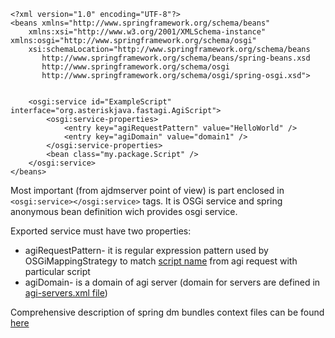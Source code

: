 
```
<?xml version="1.0" encoding="UTF-8"?>
<beans xmlns="http://www.springframework.org/schema/beans"
	xmlns:xsi="http://www.w3.org/2001/XMLSchema-instance" xmlns:osgi="http://www.springframework.org/schema/osgi"
	xsi:schemaLocation="http://www.springframework.org/schema/beans   
       http://www.springframework.org/schema/beans/spring-beans.xsd  
       http://www.springframework.org/schema/osgi  
       http://www.springframework.org/schema/osgi/spring-osgi.xsd">


	<osgi:service id="ExampleScript" interface="org.asteriskjava.fastagi.AgiScript">
		<osgi:service-properties>
			<entry key="agiRequestPattern" value="HelloWorld" />
			<entry key="agiDomain" value="domain1" />
		</osgi:service-properties>
		<bean class="my.package.Script" />
	</osgi:service>
</beans>
```

Most important (from ajdmserver point of view) is part enclosed in `<osgi:service></osgi:service>` tags. It is OSGi service and spring anonymous bean definition wich provides osgi service.

Exported service must have two properties:
  * agiRequestPattern- it is regular expression pattern used by OSGiMappingStrategy to match [script name](http://asterisk-java.org/latest/apidocs/org/asteriskjava/fastagi/AgiRequest.html#getScript()) from agi request with particular script
  * agiDomain- is a domain of agi server (domain for servers are defined in [agi-servers.xml file](ServerStarterXMLConfFile.md))



Comprehensive description of spring dm bundles context files can be found [here](http://static.springframework.org/osgi/docs/1.2.0/reference/html/service-registry.html)